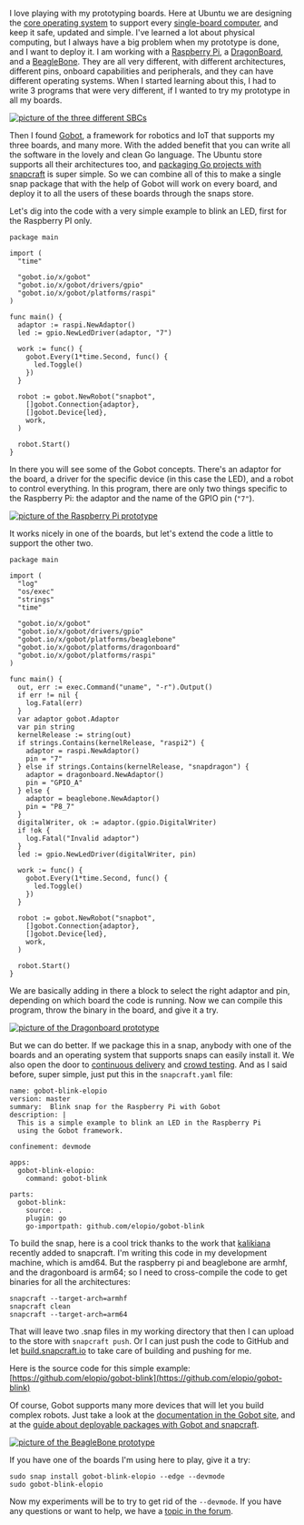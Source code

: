 I love playing with my prototyping boards. Here at Ubuntu we are designing
the [core operating system](https://developer.ubuntu.com/core/get-started)
to support every [single-board computer](https://en.wikipedia.org/wiki/Single-board_computer),
and keep it safe, updated and simple. I've learned a lot about physical
computing, but I always have a big problem when my prototype is done, and I
want to deploy it. I am working with a
[Raspberry Pi](https://en.wikipedia.org/wiki/Raspberry_Pi), a
[DragonBoard](http://www.96boards.org/product/dragonboard410c/), and a
[BeagleBone](https://en.wikipedia.org/wiki/BeagleBoard#BeagleBone_Black). They
are all very different, with different architectures, different pins, onboard
capabilities and peripherals, and they can have different operating systems.
When I started learning about this, I had to write 3 programs that were very
different, if I wanted to try my prototype in all my boards.

[![picture of the three different SBCs](https://archive.org/download/snappy-gobot/20170710_174806.jpg)](https://archive.org/download/snappy-gobot/20170710_174806.jpg)

Then I found [Gobot](https://gobot.io/), a framework for robotics and IoT that
supports my three boards, and many more. With the added benefit that you can
write all the software in the lovely and clean Go language. The Ubuntu store
supports all their architectures too, and
[packaging Go projects with snapcraft](https://www.youtube.com/watch?v=b2x6mumSrpw)
is super simple. So we can combine all of this to make a single snap package
that with the help of Gobot will work on every board, and deploy it to all the
users of these boards through the snaps store.

Let's dig into the code with a very simple example to blink an LED, first
for the Raspberry PI only.

```
package main

import (
  "time"

  "gobot.io/x/gobot"
  "gobot.io/x/gobot/drivers/gpio"
  "gobot.io/x/gobot/platforms/raspi"
)

func main() {
  adaptor := raspi.NewAdaptor()
  led := gpio.NewLedDriver(adaptor, "7")

  work := func() {
    gobot.Every(1*time.Second, func() {
      led.Toggle()
    })
  }

  robot := gobot.NewRobot("snapbot",
    []gobot.Connection{adaptor},
    []gobot.Device{led},
    work,
  )

  robot.Start()
}
```

In there you will see some of the Gobot concepts. There's an adaptor for the
board, a driver for the specific device (in this case the LED), and a robot
to control everything. In this program, there are only two things specific to
the Raspberry Pi: the adaptor and the name of the GPIO pin (`"7"`).

[![picture of the Raspberry Pi prototype](https://ia601502.us.archive.org/32/items/snappy-gobot/20170710_214439.jpg)](https://ia801502.us.archive.org/32/items/snappy-gobot/20170710_214428.ogv)

It works nicely in one of the boards, but let's extend the code a little to
support the other two.

```
package main

import (
  "log"
  "os/exec"
  "strings"
  "time"

  "gobot.io/x/gobot"
  "gobot.io/x/gobot/drivers/gpio"
  "gobot.io/x/gobot/platforms/beaglebone"
  "gobot.io/x/gobot/platforms/dragonboard"
  "gobot.io/x/gobot/platforms/raspi"
)

func main() {
  out, err := exec.Command("uname", "-r").Output()
  if err != nil {
    log.Fatal(err)
  }
  var adaptor gobot.Adaptor
  var pin string
  kernelRelease := string(out)
  if strings.Contains(kernelRelease, "raspi2") {
    adaptor = raspi.NewAdaptor()
    pin = "7"
  } else if strings.Contains(kernelRelease, "snapdragon") {
    adaptor = dragonboard.NewAdaptor()
    pin = "GPIO_A"
  } else {
    adaptor = beaglebone.NewAdaptor()
    pin = "P8_7"
  }
  digitalWriter, ok := adaptor.(gpio.DigitalWriter)
  if !ok {
    log.Fatal("Invalid adaptor")
  }
  led := gpio.NewLedDriver(digitalWriter, pin)

  work := func() {
    gobot.Every(1*time.Second, func() {
      led.Toggle()
    })
  }

  robot := gobot.NewRobot("snapbot",
    []gobot.Connection{adaptor},
    []gobot.Device{led},
    work,
  )

  robot.Start()
}
```

We are basically adding in there a block to select the right adaptor and pin,
depending on which board the code is running. Now we can compile this program,
throw the binary in the board, and give it a try.

[![picture of the Dragonboard prototype](https://ia801502.us.archive.org/32/items/snappy-gobot/20170710_212602.jpg)](https://ia801502.us.archive.org/32/items/snappy-gobot/20170710_212605.ogv)

But we can do better. If we package this in a snap, anybody with one of the
boards and an operating system that supports snaps can easily install it. We
also open the door to
[continuous delivery](https://build.snapcraft.io) and
[crowd testing](http://elopio.net/blog/ipfs-crowdtesting/). And as I said
before, super simple, just put this in the `snapcraft.yaml` file:

```
name: gobot-blink-elopio
version: master
summary:  Blink snap for the Raspberry Pi with Gobot
description: |
  This is a simple example to blink an LED in the Raspberry Pi
  using the Gobot framework.

confinement: devmode

apps:
  gobot-blink-elopio:
    command: gobot-blink

parts:
  gobot-blink:
    source: .
    plugin: go
    go-importpath: github.com/elopio/gobot-blink
```

To build the snap, here is a cool trick thanks to the work that
[kalikiana](http://www.twotoasts.de/index.php/2017/06/how-to-support-cross-compilation-in-plugins/)
recently added to snapcraft. I'm writing this code in my development machine,
which is amd64. But the raspberry pi and beaglebone are armhf, and the
dragonboard is arm64; so I need to cross-compile the code to get binaries
for all the architectures:

```
snapcraft --target-arch=armhf
snapcraft clean
snapcraft --target-arch=arm64
```

That will leave two .snap files in my working directory that then I can upload
to the store with `snapcraft push`. Or I can just push the code to GitHub and
let [build.snapcraft.io](https://build.snapcraft.io) to take care of building
and pushing for me.

Here is the source code for this simple example:
[https://github.com/elopio/gobot-blink](https://github.com/elopio/gobot-blink)

Of course, Gobot supports many more devices that will let you build complex
robots. Just take a look at the
[documentation in the Gobot site](https://gobot.io/documentation/), and at the
[guide about deployable packages with Gobot and snapcraft](https://gobot.io/documentation/guides/snapcraft/).

[![picture of the BeagleBone prototype](https://ia601502.us.archive.org/32/items/snappy-gobot/20170710_233317.jpg)](https://ia801502.us.archive.org/32/items/snappy-gobot/20170710_233319.ogv)

If you have one of the boards I'm using here to play, give it a try:

```
sudo snap install gobot-blink-elopio --edge --devmode
sudo gobot-blink-elopio
```

Now my experiments will be to try to get rid of the `--devmode`. If you have
any questions or want to help, we have a
[topic in the forum](https://forum.snapcraft.io/t/write-your-robots-in-go-with-gobot-and-distribute-the-software-as-snaps/1086).
